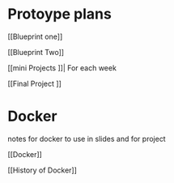 # Protoype plans

[[Blueprint one]]

[[Blueprint Two]]


[[mini Projects ]]| For each week  

[[Final Project ]]

# Docker

notes for docker to use in slides and for project 

[[Docker]]

[[History of Docker]]


